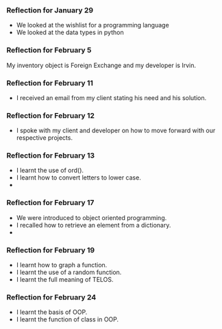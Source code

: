 ### Reflection for January 29
- We looked at the wishlist for a programming language
- We looked at the data types in python

### Reflection for February 5
My inventory object is Foreign Exchange and my developer is Irvin.

### Reflection for February 11
- I received an email from my client stating his need and his solution.

### Reflection for February 12
- I spoke with my client and developer on how to move forward with our respective projects. 

### Reflection for February 13
- I learnt the use of ord().
- I learnt how to convert letters to lower case.
- 

### Reflection for February 17
- We were introduced to object oriented programming.
- I recalled how to retrieve an element from a dictionary.
-

### Reflection for February 19 
- I learnt how to graph a function.
- I learnt the use of a random function.
- I learnt the full meaning of TELOS.

### Reflection for February 24
- I learnt the basis of OOP.
- I learnt the function of class in OOP.

